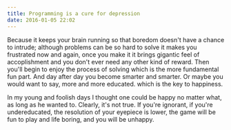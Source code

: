 ```yaml
---
title: Programming is a cure for depression
date: 2016-01-05 22:02
---
```


Because it keeps your brain running so that boredom doesn't have a chance to intrude; although problems can be so hard to solve it makes you frustrated now and again, once you make it it brings gigantic feel of accoplishment and you don't ever need any other kind of reward. Then you'll begin to enjoy the process of solving which is the more fundamental fun part. And day after day you become smarter and smarter. Or maybe you would want to say, more and more educated. which is the key to happiness.

In my young and foolish days I thought one could be happy no matter what, as long as he wanted to. Clearly, it's not true. If you're ignorant, if you're undereducated, the resolution of your eyepiece is lower, the game will be fun to play and life boring, and you will be unhappy.